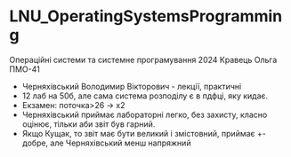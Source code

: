 # LNU_OperatingSystemsProgramming
Операційні системи та системне програмування 2024 Кравець Ольга ПМО-41
- Черняхівський Володимир Вікторович - лекції, практичні
- 12 лаб на 50б, але сама система розподілу є в пдфці, яку кидає.
- Екзамен: поточка>26 -> x2
- Черняхівський приймає лабораторні легко, без захисту, класно оцінює, тільки аби звіт був гарний.
- Якщо Кущак, то звіт має бути великий і змістовний, приймає +- добре, але Черняхівський менш напряжний

